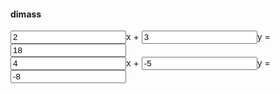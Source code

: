 <!DOCTYPE html>
<html>
 <head>
  <title>Дмитрий Сомов</title>
  <meta charset="utf-8">
 </head>
 <body> 
    <h4>dimass</h4>
    <input type="number" value="2" id="n1">x +
    <input type="number" value="3" id="n2">y =
    <input type="number" value="18" id="n3"><br>
    <input type="number" value="4" id="n4">x +
    <input type="number" value="-5" id="n5">y =
    <input type="number" value="-8" id="n6"><br>
    <button id="bt" onclick="
                             
                             /* извлечение данных */  
      const n1 = Number(document.querySelector('#n1').value);
      const n2 = Number(document.querySelector('#n2').value); 
      const n3 = Number(document.querySelector('#n3').value);
      const n4 = Number(document.querySelector('#n4').value);
      const n5 = Number(document.querySelector('#n5').value);
      const n6 = Number(document.querySelector('#n6').value);
       
      
      /* вычисления  */                       
      const B3 = n1 * n5 - n2 * n4;          
      const E1 = n3 * n5 - n2 * n6;          
      const E2 = n1 * n6 - n4 * n3;
      const result1 = E1 / B3;
      const result2 = E2 / B3;
                             
                             
      /* запись результата */ 
      document.querySelector('#result1').value = result1;    
      document.querySelector('#result2').value = result2;                                                          
    ">Вычислить</button><br>
    x=<input type="number" value="" id="result1"><br>
    y=<input type="number" value="" id="result2">
   
  
 
 
</body></html>
